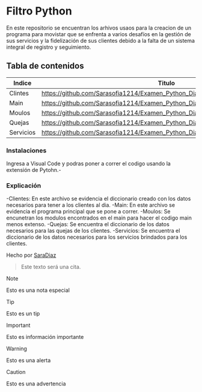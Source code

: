 # Filtro Python
En este repositorio se encuentran los arhivos usaos para la creacion de un programa para movistar que se enfrenta a varios desafíos en la gestión de sus servicios y la fidelización de sus clientes debido a la falta de un sistema integral de registro y seguimiento.

## Tabla de contenidos
| Indice | Titulo  |
|--|--|
| Clintes |  https://github.com/Sarasofia1214/Examen_Python_DiazSara/blob/master/clientes.json |
| Main | https://github.com/Sarasofia1214/Examen_Python_DiazSara/blob/master/main.json |
| Moulos |  https://github.com/Sarasofia1214/Examen_Python_DiazSara/blob/master/modulos.py |
| Quejas |  https://github.com/Sarasofia1214/Examen_Python_DiazSara/blob/master/quejas.json | 
| Servicios | https://github.com/Sarasofia1214/Examen_Python_DiazSara/blob/master/servicios.json |

### Instalaciones 
Ingresa a Visual Code y podras poner a correr el codigo usando la extensión de Pytohn.-

### Explicación
-Clientes: En este archivo se evidencia el diccionario creado con los datos necesarios para tener a los clientes al dia.
-Main: En este archivo se evidencia el programa principal que se pone a correr.
-Moulos: Se encunetran los modulos encontrados en el main para hacer el codigo main menos extenso.
-Quejas: Se encuentra el diccionario de los datos necesarios para las quejas de los clientes.
-Servicios: Se encuentra el diccionario de los datos necesarios para los servicios brindados para los clientes.



Hecho por [SaraDiaz](https://github.com/Sarasofia1214)

>Este texto será una cita.

> [!NOTE]
>Esto es una nota especial

> [!TIP]
> Esto es un tip

> [!IMPORTANT]  
> Esto es información importante

> [!WARNING]  
> Esto es una alerta

> [!CAUTION]
> Esto es una advertencia
